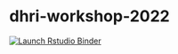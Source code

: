 # dhri-workshop-2022

<!-- badges: start -->
[![Launch Rstudio Binder](http://mybinder.org/badge_logo.svg)](https://mybinder.org/v2/gh/jerrybonnell/dhri-workshop-2022/main?urlpath=rstudio)
<!-- badges: end -->


